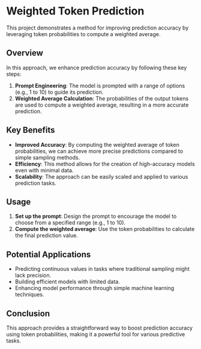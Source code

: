 

# Weighted Token Prediction

This project demonstrates a method for improving prediction accuracy by leveraging token probabilities to compute a weighted average.

## Overview

In this approach, we enhance prediction accuracy by following these key steps:

1. **Prompt Engineering**: The model is prompted with a range of options (e.g., 1 to 10) to guide its prediction.
2. **Weighted Average Calculation**: The probabilities of the output tokens are used to compute a weighted average, resulting in a more accurate prediction.

## Key Benefits

- **Improved Accuracy**: By computing the weighted average of token probabilities, we can achieve more precise predictions compared to simple sampling methods.
- **Efficiency**: This method allows for the creation of high-accuracy models even with minimal data.
- **Scalability**: The approach can be easily scaled and applied to various prediction tasks.

## Usage

1. **Set up the prompt**: Design the prompt to encourage the model to choose from a specified range (e.g., 1 to 10).
2. **Compute the weighted average**: Use the token probabilities to calculate the final prediction value.

## Potential Applications

- Predicting continuous values in tasks where traditional sampling might lack precision.
- Building efficient models with limited data.
- Enhancing model performance through simple machine learning techniques.

## Conclusion

This approach provides a straightforward way to boost prediction accuracy using token probabilities, making it a powerful tool for various predictive tasks.

